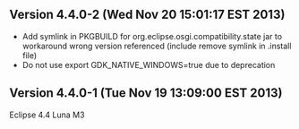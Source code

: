 Version 4.4.0-2 (Wed Nov 20 15:01:17 EST 2013)
---

* Add symlink in PKGBUILD for org.eclipse.osgi.compatibility.state jar to workaround wrong version referenced (include remove symlink in .install file)
* Do not use export GDK_NATIVE_WINDOWS=true due to deprecation

Version 4.4.0-1 (Tue Nov 19 13:09:00 EST 2013)
---

Eclipse 4.4 Luna M3
